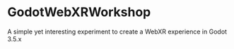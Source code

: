 # GodotWebXRWorkshop
A simple yet interesting experiment to create a WebXR experience in Godot 3.5.x
